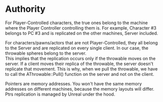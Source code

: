 # Authority
For Player-Controlled characters, the true ones belong to the machine where the Player Controller controlling them is. For example, Character #3 belongs to PC #3 and is replicated on the other machines, Server included.

For characters/pawns/actors that are not Player-Controlled, they all belong to the Server and are replicated on every single client. In our case, the throwable spheres belong to the server.  
This implies that the replication occurs only if the throwable moves on the server. If a client moves their replica of the throwable, the server doesn't replicate that movement. This is why, when we pull the throwable, we have to call the AThrowable::Pull() function on the server and not on the client.

Pointers are memory addresses. You won't have the same memory addresses on different machines, because the memory layouts will differ. Ptrs replication is managed by Unreal under the hood.
